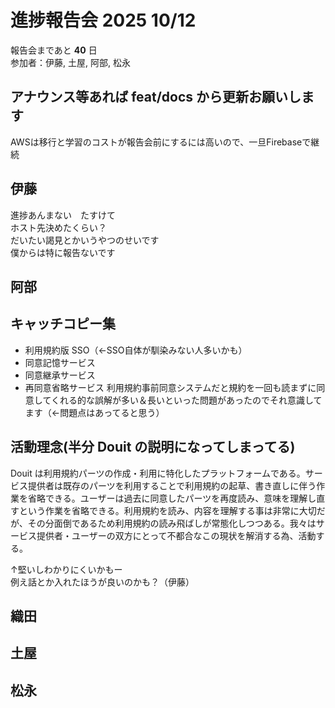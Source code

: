 # 進捗報告会 2025 10/12

報告会まであと **40** 日  
参加者：伊藤, 土屋, 阿部, 松永

## アナウンス等あれば feat/docs から更新お願いします

AWSは移行と学習のコストが報告会前にするには高いので、一旦Firebaseで継続

## 伊藤

進捗あんまない　たすけて  
ホスト先決めたくらい？  
だいたい謁見とかいうやつのせいです  
僕からは特に報告ないです

## 阿部

## キャッチコピー集

- 利用規約版 SSO（←SSO自体が馴染みない人多いかも）
- 同意記憶サービス
- 同意継承サービス
- 再同意省略サービス
  利用規約事前同意システムだと規約を一回も読まずに同意してくれる的な誤解が多い＆長いといった問題があったのでそれ意識してます（←問題点はあってると思う）

## 活動理念(半分 Douit の説明になってしまってる)

Douit は利用規約パーツの作成・利用に特化したプラットフォームである。サービス提供者は既存のパーツを利用することで利用規約の起草、書き直しに伴う作業を省略できる。ユーザーは過去に同意したパーツを再度読み、意味を理解し直すという作業を省略できる。利用規約を読み、内容を理解する事は非常に大切だが、その分面倒であるため利用規約の読み飛ばしが常態化しつつある。我々はサービス提供者・ユーザーの双方にとって不都合なこの現状を解消する為、活動する。

↑堅いしわかりにくいかもー  
例え話とか入れたほうが良いのかも？（伊藤）

## 織田

## 土屋

## 松永
